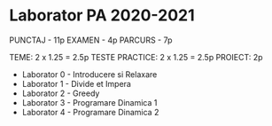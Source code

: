 # Laborator PA 2020-2021

PUNCTAJ - 11p
EXAMEN - 4p
PARCURS - 7p

TEME: 2 x 1.25 = 2.5p
TESTE PRACTICE: 2 x 1.25 = 2.5p
PROIECT: 2p

* Laborator 0 - Introducere si Relaxare
* Laborator 1 - Divide et Impera
* Laborator 2 - Greedy
* Laborator 3 - Programare Dinamica 1
* Laborator 4 - Programare Dinamica 2
